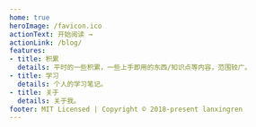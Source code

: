 ```yaml
---
home: true
heroImage: /favicon.ico
actionText: 开始阅读 →
actionLink: /blog/
features:
- title: 积累
  details: 平时的一些积累，一些上手即用的东西/知识点等内容，范围较广。
- title: 学习
  details: 个人的学习笔记。
- title: 关于
  details: 关于我。
footer: MIT Licensed | Copyright © 2018-present lanxingren
---
```

